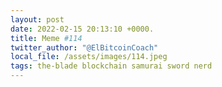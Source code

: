 ```yaml
---
layout: post
date: 2022-02-15 20:13:10 +0000.
title: Meme #114
twitter_author: "@ElBitcoinCoach"
local_file: /assets/images/114.jpeg
tags: the-blade blockchain samurai sword nerd
---
```

